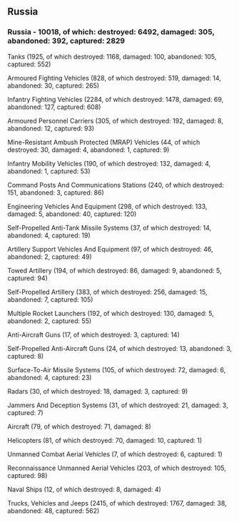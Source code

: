
 
 ## Russia
 
 ### Russia - 10018, of which: destroyed: 6492, damaged: 305, abandoned: 392, captured: 2829

 

 

 Tanks (1925, of which destroyed: 1168, damaged: 100, abandoned: 105, captured: 552)

 Armoured Fighting Vehicles (828, of which destroyed: 519, damaged: 14, abandoned: 30, captured: 265)

 Infantry Fighting Vehicles (2284, of which destroyed: 1478, damaged: 69, abandoned: 127, captured: 608)

 Armoured Personnel Carriers (305, of which destroyed: 192, damaged: 8, abandoned: 12, captured: 93)

 Mine-Resistant Ambush Protected (MRAP) Vehicles (44, of which destroyed: 30, damaged: 4, abandoned: 1, captured: 9)

 Infantry Mobility Vehicles (190, of which destroyed: 132, damaged: 4, abandoned: 1, captured: 53)

 Command Posts And Communications Stations (240, of which destroyed: 151, abandoned: 3, captured: 86)

 Engineering Vehicles And Equipment (298, of which destroyed: 133, damaged: 5, abandoned: 40, captured: 120)

 Self-Propelled Anti-Tank Missile Systems (37, of which destroyed: 14, abandoned: 4, captured: 19)

 Artillery Support Vehicles And Equipment (97, of which destroyed: 46, abandoned: 2, captured: 49)

 Towed Artillery (194, of which destroyed: 86, damaged: 9, abandoned: 5, captured: 94)

 Self-Propelled Artillery (383, of which destroyed: 256, damaged: 15, abandoned: 7, captured: 105)

 Multiple Rocket Launchers (192, of which destroyed: 130, damaged: 5, abandoned: 2, captured: 55)

 Anti-Aircraft Guns (17, of which destroyed: 3, captured: 14)

 Self-Propelled Anti-Aircraft Guns (24, of which destroyed: 13, abandoned: 3, captured: 8)

 Surface-To-Air Missile Systems (105, of which destroyed: 72, damaged: 6, abandoned: 4, captured: 23)

 Radars (30, of which destroyed: 18, damaged: 3, captured: 9)

 Jammers And Deception Systems (31, of which destroyed: 21, damaged: 3, captured: 7)

 Aircraft (79, of which destroyed: 71, damaged: 8)

 Helicopters (81, of which destroyed: 70, damaged: 10, captured: 1)

 Unmanned Combat Aerial Vehicles (7, of which destroyed: 6, captured: 1)

 Reconnaissance Unmanned Aerial Vehicles (203, of which destroyed: 105, captured: 98)

 Naval Ships (12, of which destroyed: 8, damaged: 4)

 Trucks, Vehicles and Jeeps (2415, of which destroyed: 1767, damaged: 38, abandoned: 48, captured: 562)

